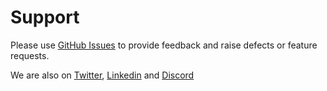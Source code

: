 # Support

Please use [GitHub Issues](https://www.github.com/usebruno/bruno/issues) to provide feedback and raise defects or feature requests.

We are also on [Twitter](https://twitter.com/use_bruno), [Linkedin](https://www.linkedin.com/company/usebruno) and [Discord](https://discord.com/invite/KgcZUncpjq)
